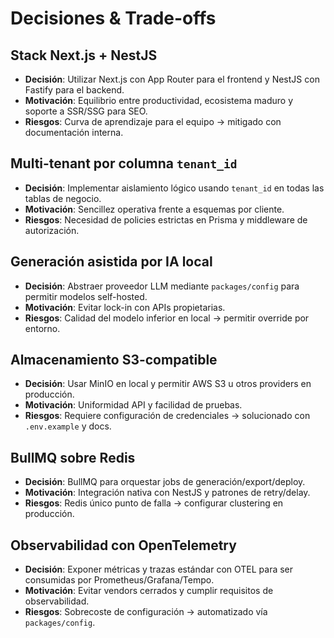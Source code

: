 # Decisiones & Trade-offs

## Stack Next.js + NestJS
- **Decisión**: Utilizar Next.js con App Router para el frontend y NestJS con Fastify para el backend.
- **Motivación**: Equilibrio entre productividad, ecosistema maduro y soporte a SSR/SSG para SEO.
- **Riesgos**: Curva de aprendizaje para el equipo → mitigado con documentación interna.

## Multi-tenant por columna `tenant_id`
- **Decisión**: Implementar aislamiento lógico usando `tenant_id` en todas las tablas de negocio.
- **Motivación**: Sencillez operativa frente a esquemas por cliente.
- **Riesgos**: Necesidad de policies estrictas en Prisma y middleware de autorización.

## Generación asistida por IA local
- **Decisión**: Abstraer proveedor LLM mediante `packages/config` para permitir modelos self-hosted.
- **Motivación**: Evitar lock-in con APIs propietarias.
- **Riesgos**: Calidad del modelo inferior en local → permitir override por entorno.

## Almacenamiento S3-compatible
- **Decisión**: Usar MinIO en local y permitir AWS S3 u otros providers en producción.
- **Motivación**: Uniformidad API y facilidad de pruebas.
- **Riesgos**: Requiere configuración de credenciales → solucionado con `.env.example` y docs.

## BullMQ sobre Redis
- **Decisión**: BullMQ para orquestar jobs de generación/export/deploy.
- **Motivación**: Integración nativa con NestJS y patrones de retry/delay.
- **Riesgos**: Redis único punto de falla → configurar clustering en producción.

## Observabilidad con OpenTelemetry
- **Decisión**: Exponer métricas y trazas estándar con OTEL para ser consumidas por Prometheus/Grafana/Tempo.
- **Motivación**: Evitar vendors cerrados y cumplir requisitos de observabilidad.
- **Riesgos**: Sobrecoste de configuración → automatizado vía `packages/config`.
